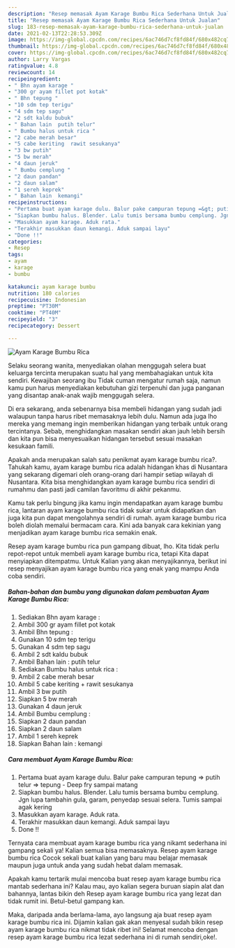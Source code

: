 ```yaml
---
description: "Resep memasak Ayam Karage Bumbu Rica Sederhana Untuk Jualan"
title: "Resep memasak Ayam Karage Bumbu Rica Sederhana Untuk Jualan"
slug: 183-resep-memasak-ayam-karage-bumbu-rica-sederhana-untuk-jualan
date: 2021-02-13T22:28:53.309Z
image: https://img-global.cpcdn.com/recipes/6ac746d7cf8fd84f/680x482cq70/ayam-karage-bumbu-rica-foto-resep-utama.jpg
thumbnail: https://img-global.cpcdn.com/recipes/6ac746d7cf8fd84f/680x482cq70/ayam-karage-bumbu-rica-foto-resep-utama.jpg
cover: https://img-global.cpcdn.com/recipes/6ac746d7cf8fd84f/680x482cq70/ayam-karage-bumbu-rica-foto-resep-utama.jpg
author: Larry Vargas
ratingvalue: 4.8
reviewcount: 14
recipeingredient:
- " Bhn ayam karage "
- "300 gr ayam fillet pot kotak"
- " Bhn tepung "
- "10 sdm tep terigu"
- "4 sdm tep sagu"
- "2 sdt kaldu bubuk"
- " Bahan lain  putih telur"
- " Bumbu halus untuk rica "
- "2 cabe merah besar"
- "5 cabe keriting  rawit sesukanya"
- "3 bw putih"
- "5 bw merah"
- "4 daun jeruk"
- " Bumbu cemplung "
- "2 daun pandan"
- "2 daun salam"
- "1 sereh keprek"
- " Bahan lain  kemangi"
recipeinstructions:
- "Pertama buat ayam karage dulu. Balur pake campuran tepung =&gt; putih telur =&gt; tepung Deep fry sampai matang"
- "Siapkan bumbu halus. Blender. Lalu tumis bersama bumbu cemplung. Jgn lupa tambahin gula, garam, penyedap sesuai selera. Tumis sampai agak kering"
- "Masukkan ayam karage. Aduk rata."
- "Terakhir masukkan daun kemangi. Aduk sampai layu"
- "Done !!"
categories:
- Resep
tags:
- ayam
- karage
- bumbu

katakunci: ayam karage bumbu 
nutrition: 180 calories
recipecuisine: Indonesian
preptime: "PT30M"
cooktime: "PT40M"
recipeyield: "3"
recipecategory: Dessert

---
```



![Ayam Karage Bumbu Rica](https://img-global.cpcdn.com/recipes/6ac746d7cf8fd84f/680x482cq70/ayam-karage-bumbu-rica-foto-resep-utama.jpg)

Selaku seorang wanita, menyediakan olahan menggugah selera buat keluarga tercinta merupakan suatu hal yang membahagiakan untuk kita sendiri. Kewajiban seorang ibu Tidak cuman mengatur rumah saja, namun kamu pun harus menyediakan kebutuhan gizi terpenuhi dan juga panganan yang disantap anak-anak wajib menggugah selera.

Di era  sekarang, anda sebenarnya bisa membeli hidangan yang sudah jadi walaupun tanpa harus ribet memasaknya lebih dulu. Namun ada juga lho mereka yang memang ingin memberikan hidangan yang terbaik untuk orang tercintanya. Sebab, menghidangkan masakan sendiri akan jauh lebih bersih dan kita pun bisa menyesuaikan hidangan tersebut sesuai masakan kesukaan famili. 



Apakah anda merupakan salah satu penikmat ayam karage bumbu rica?. Tahukah kamu, ayam karage bumbu rica adalah hidangan khas di Nusantara yang sekarang digemari oleh orang-orang dari hampir setiap wilayah di Nusantara. Kita bisa menghidangkan ayam karage bumbu rica sendiri di rumahmu dan pasti jadi camilan favoritmu di akhir pekanmu.

Kamu tak perlu bingung jika kamu ingin mendapatkan ayam karage bumbu rica, lantaran ayam karage bumbu rica tidak sukar untuk didapatkan dan juga kita pun dapat mengolahnya sendiri di rumah. ayam karage bumbu rica boleh diolah memalui bermacam cara. Kini ada banyak cara kekinian yang menjadikan ayam karage bumbu rica semakin enak.

Resep ayam karage bumbu rica pun gampang dibuat, lho. Kita tidak perlu repot-repot untuk membeli ayam karage bumbu rica, tetapi Kita dapat menyiapkan ditempatmu. Untuk Kalian yang akan menyajikannya, berikut ini resep menyajikan ayam karage bumbu rica yang enak yang mampu Anda coba sendiri.

<!--inarticleads1-->

##### Bahan-bahan dan bumbu yang digunakan dalam pembuatan Ayam Karage Bumbu Rica:

1. Sediakan  Bhn ayam karage :
1. Ambil 300 gr ayam fillet pot kotak
1. Ambil  Bhn tepung :
1. Gunakan 10 sdm tep terigu
1. Gunakan 4 sdm tep sagu
1. Ambil 2 sdt kaldu bubuk
1. Ambil  Bahan lain : putih telur
1. Sediakan  Bumbu halus untuk rica :
1. Ambil 2 cabe merah besar
1. Ambil 5 cabe keriting + rawit sesukanya
1. Ambil 3 bw putih
1. Siapkan 5 bw merah
1. Gunakan 4 daun jeruk
1. Ambil  Bumbu cemplung :
1. Siapkan 2 daun pandan
1. Siapkan 2 daun salam
1. Ambil 1 sereh keprek
1. Siapkan  Bahan lain : kemangi




<!--inarticleads2-->

##### Cara membuat Ayam Karage Bumbu Rica:

1. Pertama buat ayam karage dulu. Balur pake campuran tepung =&gt; putih telur =&gt; tepung - Deep fry sampai matang
1. Siapkan bumbu halus. Blender. Lalu tumis bersama bumbu cemplung. Jgn lupa tambahin gula, garam, penyedap sesuai selera. Tumis sampai agak kering
1. Masukkan ayam karage. Aduk rata.
1. Terakhir masukkan daun kemangi. Aduk sampai layu
1. Done !!




Ternyata cara membuat ayam karage bumbu rica yang nikamt sederhana ini gampang sekali ya! Kalian semua bisa memasaknya. Resep ayam karage bumbu rica Cocok sekali buat kalian yang baru mau belajar memasak maupun juga untuk anda yang sudah hebat dalam memasak.

Apakah kamu tertarik mulai mencoba buat resep ayam karage bumbu rica mantab sederhana ini? Kalau mau, ayo kalian segera buruan siapin alat dan bahannya, lantas bikin deh Resep ayam karage bumbu rica yang lezat dan tidak rumit ini. Betul-betul gampang kan. 

Maka, daripada anda berlama-lama, ayo langsung aja buat resep ayam karage bumbu rica ini. Dijamin kalian gak akan menyesal sudah bikin resep ayam karage bumbu rica nikmat tidak ribet ini! Selamat mencoba dengan resep ayam karage bumbu rica lezat sederhana ini di rumah sendiri,oke!.

